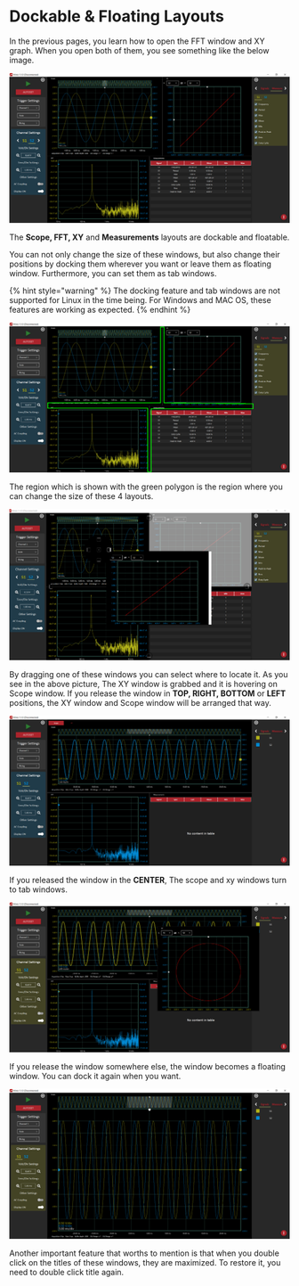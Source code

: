 # Dockable & Floating Layouts

In the previous pages, you learn how to open the FFT window and XY graph. When you open both of them, you see something like the below image.

![](../../../../.gitbook/assets/image%20%2884%29.png)

The **Scope, FFT, XY** and **Measurements** layouts are dockable and floatable. 

You can not only change the size of these windows, but also change their positions by docking them wherever you want or leave them as floating window. Furthermore, you can set them as tab windows.

{% hint style="warning" %}
The docking feature and tab windows are not supported for Linux in the time being. For Windows and MAC OS, these features are working as expected.
{% endhint %}

![](../../../../.gitbook/assets/image%20%2836%29.png)

The region which is shown with the green polygon is the region where you can change the size of these 4 layouts.

![](../../../../.gitbook/assets/image%20%2867%29.png)

By dragging one of these windows you can select where to locate it. As you see in the above picture, The XY window is grabbed and it is hovering on Scope window. If you release the window in **TOP, RIGHT, BOTTOM** or **LEFT** positions, the XY window and Scope window will be arranged that way. 

![](../../../../.gitbook/assets/image%20%283%29.png)

If you released the window in the **CENTER**, The scope and xy windows turn to tab windows.

![](../../../../.gitbook/assets/image%20%2829%29.png)

If you release the window somewhere else, the window becomes a floating window. You can dock it again when you want. 

![](../../../../.gitbook/assets/image%20%2855%29.png)

Another important feature that worths to mention is that when you double click on the titles of these windows, they are maximized. To restore it, you need to double click title again.





